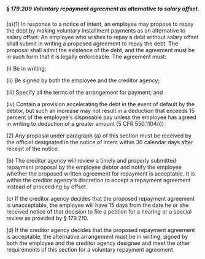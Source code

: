 ##### § 179.209 Voluntary repayment agreement as alternative to salary offset. #####

(a)(1) In response to a notice of intent, an employee may propose to repay the debt by making voluntary installment payments as an alternative to salary offset. An employee who wishes to repay a debt without salary offset shall submit in writing a proposed agreement to repay the debt. The proposal shall admit the existence of the debt, and the agreement must be in such form that it is legally enforceable. The agreement must:

(i) Be in writing;

(ii) Be signed by both the employee and the creditor agency;

(iii) Specify all the terms of the arrangement for payment; and

(iv) Contain a provision accelerating the debt in the event of default by the debtor, but such an increase may not result in a deduction that exceeds 15 percent of the employee's disposable pay unless the employee has agreed in writing to deduction of a greater amount (5 CFR 550.1104(i)).

(2) Any proposal under paragraph (a) of this section must be received by the official designated in the notice of intent within 30 calendar days after receipt of the notice.

(b) The creditor agency will review a timely and properly submitted repayment proposal by the employee debtor and notify the employee whether the proposed written agreement for repayment is acceptable. It is within the creditor agency's discretion to accept a repayment agreement instead of proceeding by offset.

(c) If the creditor agency decides that the proposed repayment agreement is unacceptable, the employee will have 15 days from the date he or she received notice of that decision to file a petition for a hearing or a special review as provided by § 179.210.

(d) If the creditor agency decides that the proposed repayment agreement is acceptable, the alternative arrangement must be in writing, signed by both the employee and the creditor agency designee and meet the other requirements of this section for a voluntary repayment agreement.